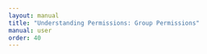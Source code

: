 ```yaml
---
layout: manual
title: "Understanding Permissions: Group Permissions"
manual: user
order: 40
---
```

